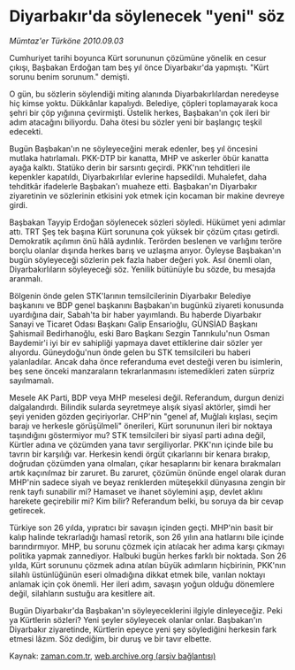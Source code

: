 # Diyarbakır'da söylenecek "yeni" söz

*Mümtaz'er Türköne 2010.09.03*

<td class="columnist-detail">
<p>Cumhuriyet tarihi boyunca Kürt sorununun çözümüne yönelik en cesur çıkışı, Başbakan Erdoğan tam beş yıl önce Diyarbakır'da yapmıştı. "Kürt sorunu benim sorunum." demişti.</p>
<p>
<div id="haberMetinDiv">
<p>O gün, bu sözlerin söylendiği miting alanında Diyarbakırlılardan neredeyse hiç kimse yoktu. Dükkânlar kapalıydı. Belediye, çöpleri toplamayarak koca şehri bir çöp yığınına çevirmişti. Üstelik herkes, Başbakan'ın çok ileri bir adım atacağını biliyordu. Daha ötesi bu sözler yeni bir başlangıç teşkil edecekti.
<p>Bugün Başbakan'ın ne söyleyeceğini merak edenler, beş yıl öncesini mutlaka hatırlamalı. PKK-DTP bir kanatta, MHP ve askerler öbür kanatta ayağa kalktı. Statüko derin bir sarsıntı geçirdi. PKK'nın tehditleri ile kepenkler kapatıldı, Diyarbakırlılar evlerine hapsedildi. Muhalefet, daha tehditkâr ifadelerle Başbakan'ı muaheze etti. Başbakan'ın Diyarbakır ziyaretinin ve sözlerinin etkisini yok etmek için kocaman bir makine devreye girdi.
<p>Başbakan Tayyip Erdoğan söylenecek sözleri söyledi. Hükümet yeni adımlar attı. TRT Şeş tek başına Kürt sorununa çok yüksek bir çözüm çıtası getirdi. Demokratik açılımın önü hâlâ aydınlık. Terörden beslenen ve varlığını teröre borçlu olanlar dışında herkes barış ve uzlaşma arıyor. Öyleyse Başbakan'ın bugün söyleyeceği sözlerin pek fazla haber değeri yok. Asıl önemli olan, Diyarbakırlıların söyleyeceği söz. Yenilik bütünüyle bu sözde, bu mesajda aranmalı.
<p>Bölgenin önde gelen STK'larının temsilcilerinin Diyarbakır Belediye başkanını ve BDP genel başkanını Başbakan'ın bugünkü ziyareti konusunda uyardığına dair, Sabah'ta bir haber yayımlandı. Bu haberde Diyarbakır Sanayi ve Ticaret Odası Başkanı Galip Ensarioğlu, GÜNSİAD Başkanı Şahismail Bedirhanoğlu, eski Baro Başkanı Sezgin Tanrıkulu'nun Osman Baydemir'i iyi bir ev sahipliği yapmaya davet ettiklerine dair sözler yer alıyordu. Güneydoğu'nun önde gelen bu STK temsilcileri bu haberi yalanladılar. Ancak daha önce referanduma evet desteği veren bu isimlerin, beş sene önceki manzaraların tekrarlanmasını istemedikleri zaten sürpriz sayılmamalı.
<p>Mesele AK Parti, BDP veya MHP meselesi değil. Referandum, durgun denizi dalgalandırdı. Bilindik sularda seyretmeye alışık siyasî aktörler, şimdi her şeyi yeniden gözden geçiriyorlar. CHP'nin "genel af, Muğlalı kışlası, seçim barajı ve herkesle görüşülmeli" önerileri, Kürt sorununun ileri bir noktaya taşındığını göstermiyor mu? STK temsilcileri bir siyasî parti adına değil, Kürtler adına ve çözümden yana tavır sergiliyorlar. PKK'nın içinde bile bu tavrın bir karşılığı var. Herkesin kendi örgüt çıkarlarını bir kenara bırakıp, doğrudan çözümden yana olmaları, çıkar hesaplarını bir kenara bırakmaları artık kaçınılmaz bir zaruret. Bu zaruret, çözümün önünde engel olarak duran MHP'nin sadece siyah ve beyaz renklerden müteşekkil dünyasına zengin bir renk tayfı sunabilir mi? Hamaset ve ihanet söylemini aşıp, devlet aklını harekete geçirebilir mi? Kim bilir? Referandum belki, bu soruya da bir cevap getirecek.
<p>Türkiye son 26 yılda, yıpratıcı bir savaşın içinden geçti. MHP'nin basit bir kalıp halinde tekrarladığı hamasî retorik, son 26 yılın ana hatlarını bile içinde barındırmıyor. MHP, bu sorunu çözmek için atılacak her adıma karşı çıkmayı politika yapmak zannediyor. Halbuki bugün herkes farklı bir noktada. Son 26 yılda, Kürt sorununu çözmek adına atılan büyük adımların hiçbirinin, PKK'nın silahlı üstünlüğünün eseri olmadığına dikkat etmek bile, varılan noktayı anlamak için çok önemli. Her ileri adım, savaşın yoğun olduğu dönemlere değil, silahların sustuğu ara kesitlere ait.
<p>Bugün Diyarbakır'da Başbakan'ın söyleyeceklerini ilgiyle dinleyeceğiz. Peki ya Kürtlerin sözleri? Yeni şeyler söyleyecek olanlar onlar. Başbakan'ın Diyarbakır ziyaretinde, Kürtlerin epeyce yeni şey söylediğini herkesin fark etmesi lâzım. Söz dediğim, bir duruş ve bir tavır elbette. </p></p></p></p></p></p></p></div>
</p>
<a href="http://web.archive.org/web/20110105044037/mailto:m.turkone@zaman.com.tr">
</a></td>

Kaynak: [zaman.com.tr](http://zaman.com.tr/yazar.do?yazino=1023284), [web.archive.org (arşiv bağlantısı)](http://web.archive.org/web/20110105044037/http://www.zaman.com.tr/yazar.do?yazino=1023284)
